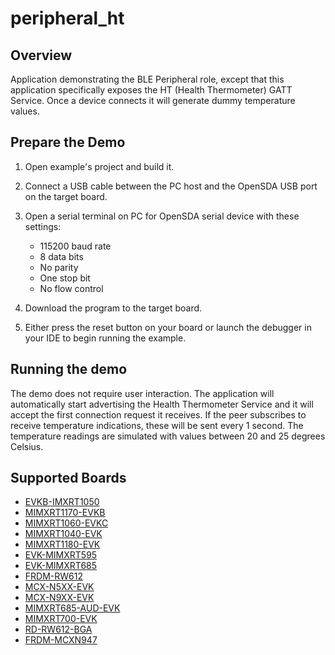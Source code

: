 # peripheral_ht

## Overview
Application demonstrating the BLE Peripheral role, except that this application specifically exposes the HT (Health Thermometer) GATT Service. Once a device connects it will generate dummy temperature values.

## Prepare the Demo

1.  Open example's project and build it.

2.  Connect a USB cable between the PC host and the OpenSDA USB port on the target board.

3.  Open a serial terminal on PC for OpenSDA serial device with these settings:
    - 115200 baud rate
    - 8 data bits
    - No parity
    - One stop bit
    - No flow control

4.  Download the program to the target board.

5.  Either press the reset button on your board or launch the debugger in your IDE to begin running the example.

## Running the demo
The demo does not require user interaction. The application will automatically start advertising the Health Thermometer Service and it will accept the first connection request it receives. If the peer subscribes to receive temperature indications, these will be sent every 1 second. The temperature readings are simulated with values between 20 and 25 degrees Celsius.

## Supported Boards
- [EVKB-IMXRT1050](../../_boards/evkbimxrt1050/edgefast_bluetooth_examples/peripheral_ht/example_board_readme.md)
- [MIMXRT1170-EVKB](../../_boards/evkbmimxrt1170/edgefast_bluetooth_examples/peripheral_ht/example_board_readme.md)
- [MIMXRT1060-EVKC](../../_boards/evkcmimxrt1060/edgefast_bluetooth_examples/peripheral_ht/example_board_readme.md)
- [MIMXRT1040-EVK](../../_boards/evkmimxrt1040/edgefast_bluetooth_examples/peripheral_ht/example_board_readme.md)
- [MIMXRT1180-EVK](../../_boards/evkmimxrt1180/edgefast_bluetooth_examples/peripheral_ht/example_board_readme.md)
- [EVK-MIMXRT595](../../_boards/evkmimxrt595/edgefast_bluetooth_examples/peripheral_ht/example_board_readme.md)
- [EVK-MIMXRT685](../../_boards/evkmimxrt685/edgefast_bluetooth_examples/peripheral_ht/example_board_readme.md)
- [FRDM-RW612](../../_boards/frdmrw612/edgefast_bluetooth_examples/peripheral_ht/example_board_readme.md)
- [MCX-N5XX-EVK](../../_boards/mcxn5xxevk/edgefast_bluetooth_examples/peripheral_ht/example_board_readme.md)
- [MCX-N9XX-EVK](../../_boards/mcxn9xxevk/edgefast_bluetooth_examples/peripheral_ht/example_board_readme.md)
- [MIMXRT685-AUD-EVK](../../_boards/mimxrt685audevk/edgefast_bluetooth_examples/peripheral_ht/example_board_readme.md)
- [MIMXRT700-EVK](../../_boards/mimxrt700evk/edgefast_bluetooth_examples/peripheral_ht/example_board_readme.md)
- [RD-RW612-BGA](../../_boards/rdrw612bga/edgefast_bluetooth_examples/peripheral_ht/example_board_readme.md)
- [FRDM-MCXN947](../../_boards/frdmmcxn947/edgefast_bluetooth_examples/peripheral_ht/example_board_readme.md)
